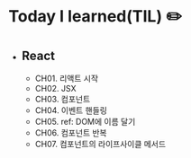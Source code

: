 # Today I learned(TIL) :pencil2:

-  ## React
    - CH01. 리액트 시작
    - CH02. JSX
    - CH03. 컴포넌트
    - CH04. 이벤트 핸들링
    - CH05. ref: DOM에 이름 달기
    - CH06. 컴포넌트 반복
    - CH07. 컴포넌트의 라이프사이클 메서드